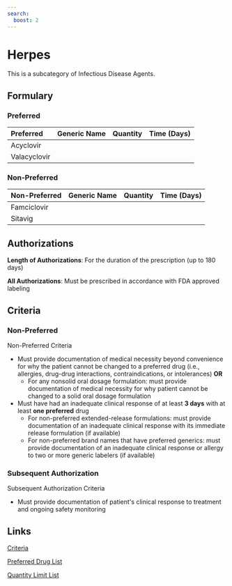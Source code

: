 ```yaml
---
search:
  boost: 2 
---
```


# Herpes

This is a subcategory of Infectious Disease Agents.

## Formulary

### Preferred

| Preferred    | Generic Name | Quantity | Time (Days) |
| :----------- | :----------- | :------: | :---------: |
| Acyclovir    |              |          |             |
| Valacyclovir |              |          |             |

### Non-Preferred

| Non-Preferred | Generic Name | Quantity | Time (Days) |
| :------------ | :----------- | :------: | :---------: |
| Famciclovir   |              |          |             |
| Sitavig       |              |          |             |

## Authorizations

**Length of Authorizations**: For the duration of the prescription (up to 180 days)

**All Authorizations**: Must be prescribed in accordance with FDA approved labeling

## Criteria

### Non-Preferred

Non-Preferred Criteria

- Must provide documentation of medical necessity beyond convenience for why the patient cannot be changed to a preferred drug (i.e., allergies, drug-drug interactions, contraindications, or intolerances) **OR**
    - For any nonsolid oral dosage formulation: must provide documentation of medical necessity for why patient cannot be changed to a solid oral dosage formulation
- Must have had an inadequate clinical response of at least **3 days** with at least **one preferred** drug
    - For non-preferred extended-release formulations: must provide documentation of an inadequate clinical response with its immediate release formulation (if available)
    - For non-preferred brand names that have preferred generics: must provide documentation of an inadequate clinical response or allergy to two or more generic labelers (if available)

### Subsequent Authorization

Subsequent Authorization Criteria

- Must provide documentation of patient's clinical response to treatment and ongoing safety monitoring

## Links

[Criteria](https://pharmacy.medicaid.ohio.gov/sites/default/files/20230101_UPDL%20_Criteria_APPROVED.pdf#page=82)

[Preferred Drug List](https://pharmacy.medicaid.ohio.gov/sites/default/files/20230101_UPDL_APPROVED_12.13.22.pdf#page=27)

[Quantity Limit List](https://pharmacy.medicaid.ohio.gov/sites/default/files/20230101_Ohio_Medicaid_Quantity_Document_APPROVED.pdf)
